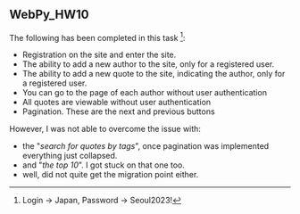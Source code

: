 ## WebPy_HW10

The following has been completed in this task [^1]:

* Registration on the site and enter the site. 
* The ability to add a new author to the site, only for a registered user. 
* The ability to add a new quote to the site, indicating the author, only for a registered user. 
* You can go to the page of each author without user authentication 
* All quotes are viewable without user authentication
* Pagination. These are the next and previous buttons


However, I was not able to overcome the issue with: 
- the "*search for quotes by tags*", once pagination was implemented 
everything just collapsed. 
- and "*the top 10*". I got stuck on that one too.
- well, did not quite get the migration point either. 

[^1]: Login -> Japan, 
      Password -> Seoul2023!
